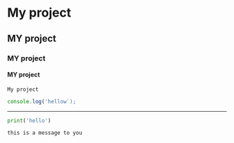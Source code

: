 # My project
## MY project
### MY project
#### MY project
`My project`



```js
console.log('hellow`);

```
---

```python
print('hello')

```


`this is a message to you`